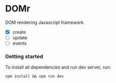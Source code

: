 # DOMr
DOM rendering Javascript framework.

- [x] create
- [ ] update
- [ ] events

### Getting started

To install all dependencies and run dev server, run:

```shell
npm install && npm run dev
```
